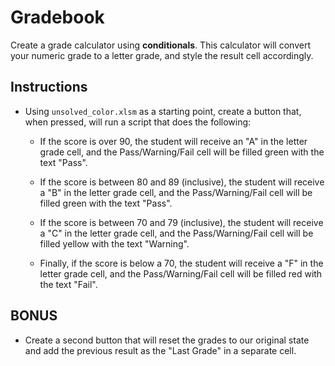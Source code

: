 # Gradebook

Create a grade calculator using **conditionals**. This calculator will convert your numeric grade to a letter grade, and style the result cell accordingly.

## Instructions

* Using `unsolved_color.xlsm` as a starting point, create a button that, when pressed, will run a script that does the following:

  * If the score is over 90, the student will receive an "A" in the letter grade cell, and the Pass/Warning/Fail cell will be filled green with the text "Pass".

  * If the score is between 80 and 89 (inclusive), the student will receive a "B" in the letter grade cell, and the Pass/Warning/Fail cell will be filled green with the text "Pass".

  * If the score is between 70 and 79 (inclusive), the student will receive a "C" in the letter grade cell, and the Pass/Warning/Fail cell will be filled yellow with the text "Warning".

  * Finally, if the score is below a 70, the student will receive a "F" in the letter grade cell, and the Pass/Warning/Fail cell will be filled red with the text "Fail".

## BONUS

* Create a second button that will reset the grades to our original state and add the previous result as the "Last Grade" in a separate cell.
